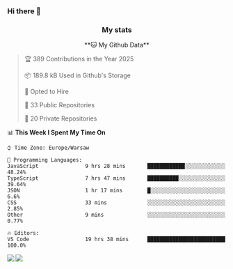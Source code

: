 ### Hi there 👋

<!--
**DamianKocjan/DamianKocjan** is a ✨ _special_ ✨ repository because its `README.md` (this file) appears on your GitHub profile.

Here are some ideas to get you started:

- 🔭 I’m currently working on ...
- 🌱 I’m currently learning ...
- 👯 I’m looking to collaborate on ...
- 🤔 I’m looking for help with ...
- 💬 Ask me about ...
- 📫 How to reach me: ...
- 😄 Pronouns: ...
- ⚡ Fun fact: ...
-->

<h3 align="center">My stats</h3>

<p align="center">
    <!--START_SECTION:waka-->
**🐱 My Github Data** 

> 🏆 389 Contributions in the Year 2025
 > 
> 📦 189.8 kB Used in Github's Storage 
 > 
> 💼 Opted to Hire
 > 
> 📜 33 Public Repositories 
 > 
> 🔑 20 Private Repositories  
 > 
📊 **This Week I Spent My Time On** 

```text
⌚︎ Time Zone: Europe/Warsaw

💬 Programming Languages: 
JavaScript               9 hrs 28 mins       ████████████░░░░░░░░░░░░░   48.24% 
TypeScript               7 hrs 47 mins       ██████████░░░░░░░░░░░░░░░   39.64% 
JSON                     1 hr 17 mins        █░░░░░░░░░░░░░░░░░░░░░░░░   6.6% 
CSS                      33 mins             ░░░░░░░░░░░░░░░░░░░░░░░░░   2.85% 
Other                    9 mins              ░░░░░░░░░░░░░░░░░░░░░░░░░   0.77%

🔥 Editors: 
VS Code                  19 hrs 38 mins      █████████████████████████   100.0%

```


<!--END_SECTION:waka-->
</p>

<img align="left" src="https://github-readme-stats.vercel.app/api?username=DamianKocjan&&layout=compact&count_private=true&show_icons=true&hide_border=true&include_all_commits=true&bg_color=0D1117&title_color=FFFFFF&text_color=FFFFFF&icon_color=FFFFFF">
<img align="left" src="https://github-readme-stats.vercel.app/api/top-langs/?username=DamianKocjan&layout=compact&hide_border=true&card_width=250&bg_color=0D1117&title_color=FFFFFF&text_color=FFFFFF&icon_color=FFFFFF">
